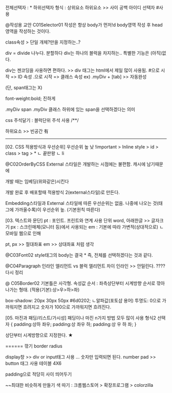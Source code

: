 전체선택자 : *
하위선택자
형식 : 상위요소 하위요소 >> 사이 공백
아이디 선택자
#사용 

@작성용 교안 C01Selector01
작성은 항상 body가 먼저!d
body영역 작성 후 head영역을 작성하는 것이다.

class속성 > 단일 개체?만을 지정하는..?

div = divide 나누다. 분할하다
div는 하나의 블럭을 차지하는.. 특별한 기능은 (아직)없다.

div는 젠코딩을 사용하면 편하다. >> div 태그는 html에서 제일 많이 사용됨.
#으로 시작 => ID 속성
.으로 시작 => 클래스 속성
ex) .myDiv + [tab] >> 자동완성

(단, span태그는 X)

font-weight:bold; 진하게

.myDiv span
.myDiv 클래스 하위에 있는 span을 선택하겠다는 의미

css 주석달기 : 블럭단위 주석 사용 /**/

하위요소 >> 빈공간 有


----------------------------

[02. CSS 적용방식과 우선순위]
우선순위
      높                                                낮
!important > Inline style > id > class > tag > *
 ㄴ 끝판왕     ㄴ li

@C02OrderByCSS
External 스타일은
개발하는 시점에는 불편함. 캐시에 남기때문에
<style> 
        h2{ color: blue;}
        h2{ color: red;}

        #mnt { color: gray; !important; }

        dd{ color: green;}
</style>
개발 때는 임베딩(위와같은)시킨다

개발 완료 후 배포할때 적용방식 2(external스타일)로 만든다.

Embedding스타일과 External 스타일에 따른 우선순위는 없음. 
나중에 나오는 것(태그에 가까울수록)이 우선순위 높. (기본원칙 따른다)


[03. 텍스트와 문단]
pt : 포인트.	프린트와 연계 사용 단위
     word, 아래한글 >> 글자크기
px : 스크린매체(모니터 등)에서 사용되는
em : 기본에 따라 가변적(상대적으로)
 ㄴ 모바일 웹으로 인해 

pt, px >> 절대좌표
em >> 상대좌표     처럼 생각


@C03Font02
style태그의 body는 결국 *
즉, 전체를 선택하겠다는 것과 같다.

@C04Paragraph
인라인 엘리먼트 vs 블럭 엘리먼트
차이
인라인 >> 안밀린다.  		???? 다시 정리


@ C05Border02
기본틀은 사각형. 
속성값 순서 : 좌측상단부터 시계방향 순서로 깎아나가는 형태.
(적용(기본):상>우>하>좌)

box-shadow: 20px 30px 50px #6d0202;
                               ㄴ알파값(포토샵 용어)
			투명도: 0으로 가까워지면 흐려지고
				숫자가 100으로 가까워지면 흐려진다.

[05. 마진과 패딩/리스트/가시성]
패딩이나 마진 n가지 방법 모두 많이 사용
형식2
선택자 {
	padding:상하  좌우;
	padding:상  좌우  하;
	padding:상  우  하  좌;	
}

상단부터 시계방향으로 지정한다.  ★



======
깎기 border radius

display창 >> div or input태그 사용 ... 숫자만 입력되면 된다.
number pad >> button 태그 사용
테이블 4X6

padding으로 적당히 사이 띄어두기

~~최대한 비슷하게 만들기
색 따기 : 크롬웹스토어 > 확장프로그램 > colorzilla
